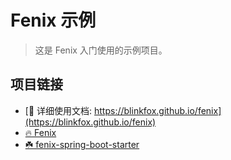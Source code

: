 # Fenix 示例

> 这是 Fenix 入门使用的示例项目。

## 项目链接

- [📖 详细使用文档: https://blinkfox.github.io/fenix](https://blinkfox.github.io/fenix)
- [🔥 Fenix](https://github.com/blinkfox/fenix)
- [☘️ fenix-spring-boot-starter](https://github.com/blinkfox/fenix-spring-boot-starter)
